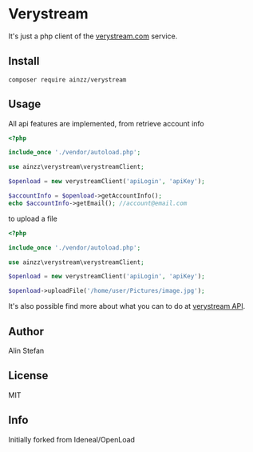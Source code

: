 # Verystream

It's just a php client of the [verystream.com](https://verystream.com/) service.

## Install

```
composer require ainzz/verystream
```

## Usage

All api features are implemented, from retrieve account info

```php
<?php

include_once './vendor/autoload.php';

use ainzz\verystream\verystreamClient;

$openload = new verystreamClient('apiLogin', 'apiKey');

$accountInfo = $openload->getAccountInfo();
echo $accountInfo->getEmail(); //account@email.com
```

to upload a file

```php
<?php

include_once './vendor/autoload.php';

use ainzz\verystream\verystreamClient;

$openload = new verystreamClient('apiLogin', 'apiKey');

$openload->uploadFile('/home/user/Pictures/image.jpg');
```

It's also possible find more about what you can to do at [verystream API](https://verystream.com/api).

## Author

Alin Stefan

## License

MIT

## Info
Initially forked from Ideneal/OpenLoad 
